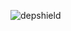 ![depshield](https://14gxy2qgoj.execute-api.us-east-2.amazonaws.com/prod/badges/depshield-ci/ci-project-10/depshield.svg)
<!-- ![depshield](https://staging.depshield.sonatype.org/badges/depshield-ci/ci-project-10/depshield.svg) -->
